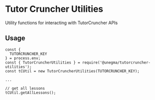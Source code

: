 # Tutor Cruncher Utilities
Utility functions for interacting with TutorCruncher APIs

## Usage

```
const {
  TUTORCRUNCHER_KEY
} = process.env;
const { TutorCruncherUtilities } = require('@unegma/tutorcruncher-utilities');
const tCUtil = new TutorCruncherUtilities(TUTORCRUNCHER_KEY);

...

// get all lessons
tCUtil.getAllLessons();

```


